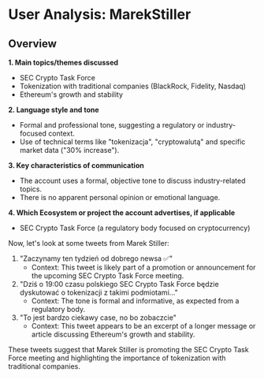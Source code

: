 # User Analysis: MarekStiller

## Overview

**1. Main topics/themes discussed**

* SEC Crypto Task Force
* Tokenization with traditional companies (BlackRock, Fidelity, Nasdaq)
* Ethereum's growth and stability

**2. Language style and tone**

* Formal and professional tone, suggesting a regulatory or industry-focused context.
* Use of technical terms like "tokenizacja", "cryptowalutą" and specific market data ("30% increase").

**3. Key characteristics of communication**

* The account uses a formal, objective tone to discuss industry-related topics.
* There is no apparent personal opinion or emotional language.

**4. Which Ecosystem or project the account advertises, if applicable**

* SEC Crypto Task Force (a regulatory body focused on cryptocurrency)

Now, let's look at some tweets from Marek Stiller:

1. "Zaczynamy ten tydzień od dobrego newsa ✅"
	+ Context: This tweet is likely part of a promotion or announcement for the upcoming SEC Crypto Task Force meeting.
2. "Dziś o 19:00 czasu polskiego SEC Crypto Task Force będzie dyskutować o tokenizacji z takimi podmiotami..."
	+ Context: The tone is formal and informative, as expected from a regulatory body.
3. "To jest bardzo ciekawy case, no bo zobaczcie"
	+ Context: This tweet appears to be an excerpt of a longer message or article discussing Ethereum's growth and stability.

These tweets suggest that Marek Stiller is promoting the SEC Crypto Task Force meeting and highlighting the importance of tokenization with traditional companies.